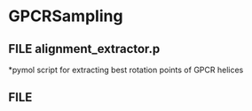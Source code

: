 # GPCRSampling

## FILE alignment_extractor.p
*pymol script for extracting best rotation points of GPCR helices

## FILE 
